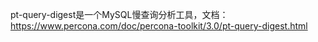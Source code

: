 pt-query-digest是一个MySQL慢查询分析工具，文档：
https://www.percona.com/doc/percona-toolkit/3.0/pt-query-digest.html

